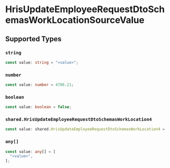 # HrisUpdateEmployeeRequestDtoSchemasWorkLocationSourceValue


## Supported Types

### `string`

```typescript
const value: string = "<value>";
```

### `number`

```typescript
const value: number = 4706.21;
```

### `boolean`

```typescript
const value: boolean = false;
```

### `shared.HrisUpdateEmployeeRequestDtoSchemasWorkLocation4`

```typescript
const value: shared.HrisUpdateEmployeeRequestDtoSchemasWorkLocation4 = {};
```

### `any[]`

```typescript
const value: any[] = [
  "<value>",
];
```

